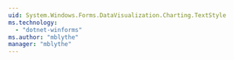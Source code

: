 ```yaml
---
uid: System.Windows.Forms.DataVisualization.Charting.TextStyle
ms.technology: 
  - "dotnet-winforms"
ms.author: "mblythe"
manager: "mblythe"
---
```

